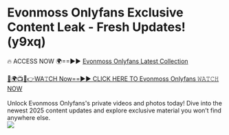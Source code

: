 # Evonmoss Onlyfans Exclusive Content Leak - Fresh Updates! (y9xq)

🔥 ACCESS NOW 🌍==►► <a href="https://tinyurl.com/kvy9nzfs" rel="nofollow">Evonmoss Onlyfans Latest Collection</a>
<br><br>
[🔴🌍📺📱👉WA𝚃CH Now==►► CLICK HERE TO Evonmoss Onlyfans 𝚆𝙰𝚃𝙲𝙷 NOW](https://tinyurl.com/kvy9nzfs)
<br><br>
Unlock Evonmoss Onlyfans's private videos and photos today! Dive into the newest 2025 content updates and explore exclusive material you won’t find anywhere else.
<br>
<a href="https://tinyurl.com/kvy9nzfs" rel="nofollow" data-target="animated-image.originalLink"><img src="https://camo.githubusercontent.com/8a4f000d20f83aca3bf7ec5f350d767afa0574a8a352519fd8cfa583a6f93a33/68747470733a2f2f692e696d6775722e636f6d2f644a486b345a712e676966" data-canonical-src="https://i.imgur.com/dJHk4Zq.gif" style="max-width: 100%; display: inline-block;" data-target="animated-image.originalImage"></a>
<br>
